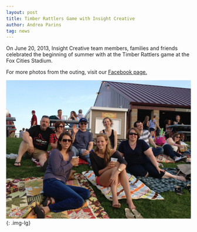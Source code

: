 ```yaml
---
layout: post
title: Timber Rattlers Game with Insight Creative
author: Andrea Parins
tag: news
---
```


On June 20, 2013, Insight Creative team members, families and friends celebrated the beginning of summer with at the Timber Rattlers game at the Fox Cities Stadium.

For more photos from the outing, visit our [Facebook page.](https://www.facebook.com/media/set/?set=a.10151471209672727.1073741828.150343487726&type=1)

![Insight_Creative_Timber_Rattlers](/img/Insight_Creative_Timber_Rattlers.jpg){: .img-lg}
